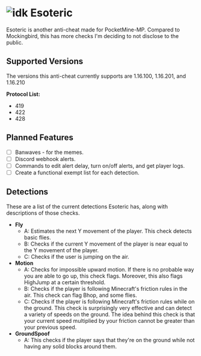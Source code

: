 # ![idk](https://media.discordapp.net/attachments/727159224320131133/826094659000205322/Esoteric_11A13E3.gif?width=50&height=50) Esoteric
Esoteric is another anti-cheat made for PocketMine-MP. Compared to Mockingbird, this has more checks
I'm deciding to not disclose to the public.

## Supported Versions
The versions this anti-cheat currently supports are 1.16.100, 1.16.201, and 1.16.210

**Protocol List:**
- 419
- 422
- 428

## Planned Features
- [ ] Banwaves - for the memes.
- [ ] Discord webhook alerts.
- [ ] Commands to edit alert delay, turn on/off alerts, and get player logs.
- [ ] Create a functional exempt list for each detection.

## Detections
These are a list of the current detections Esoteric has, along with descriptions of those checks.

* **Fly**
    - A: Estimates the next Y movement of the player. This check detects basic flies.
    - B: Checks if the current Y movement of the player is near equal to the  Y movement of the player.
    - C: Checks if the user is jumping on the air.
* **Motion**
    - A: Checks for impossible upward motion. If there is no probable way you are able to go up, this check flags.
    Moreover, this also flags HighJump at a certain threshold.
    - B: Checks if the player is following Minecraft's friction rules in the air. This check can flag Bhop, and
    some flies.
    - C: Checks if the player is following Minecraft's friction rules while on the ground. This check is surprisingly very effective
    and can detect a variety of speeds on the ground. The idea behind this check is that your current speed multiplied by your friction
    cannot be greater than your previous speed.
* **GroundSpoof**
    - A: This checks if the player says that they're on the ground while not having any solid blocks around them.
  